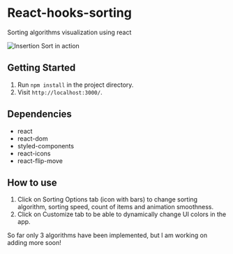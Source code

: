 # React-hooks-sorting

Sorting algorithms visualization using react

![Insertion Sort in action](https://media.giphy.com/media/U246I0ACAtgYA3sz0G/giphy.gif)

## Getting Started

1. Run `npm install` in the project directory.
2. Visit `http://localhost:3000/`.

## Dependencies

- react
- react-dom
- styled-components
- react-icons
- react-flip-move

## How to use

1. Click on Sorting Options tab (icon with bars) to change sorting algorithm, sorting speed, count of items and animation smoothness.
2. Click on Customize tab to be able to dynamically change UI colors in the app.

So far only 3 algorithms have been implemented, but I am working on adding more soon!
